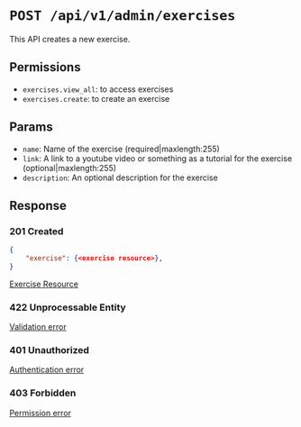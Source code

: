 # `POST /api/v1/admin/exercises`
This API creates a new exercise.


## Permissions

- `exercises.view_all`: to access exercises
- `exercises.create`: to create an exercise

## Params

- `name`: Name of the exercise (required|maxlength:255)
- `link`: A link to a youtube video or something as a tutorial for the exercise (optional|maxlength:255)
- `description`: An optional description for the exercise

## Response

### 201 Created
```json
{
    "exercise": {<exercise resource>},
}
```

[Exercise Resource](exercise_resource.md)

### 422 Unprocessable Entity
[Validation error](../../_globals/validation-errors.md)

### 401 Unauthorized
[Authentication error](../../_globals/authentication-errors.md)

### 403 Forbidden
[Permission error](../../_globals/permission-errors.md)
